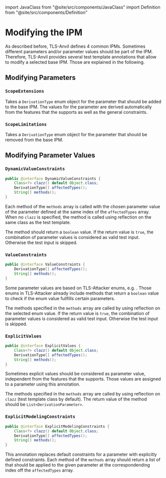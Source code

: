 import JavaClass from "@site/src/components/JavaClass"
import Definition from "@site/src/components/Definition"

# Modifying the IPM

As described before, TLS-Anvil defines 4 common IPMs. Sometimes different parameters and/or parameter values should be part of the IPM. Therefore, TLS-Anvil provides several test template annotations that allow to modify a selected base IPM. Those are explained in the following.

## Modifying Parameters

### `ScopeExtensions`

Takes a `DerivationType` enum object for the parameter that should be added to the base IPM. The values for the parameter are derived automatically from the features that the <Definition id="SUT"/> supports as well as the general constraints.

### `ScopeLimitations`

Takes a `DerivationType` enum object for the parameter that should be removed from the base IPM.

## Modifying Parameter Values

### `DynamicValueConstraints`

```java
public @interface DynamicValueConstraints {
    Class<?> clazz() default Object.class;
    DerivationType[] affectedTypes();
    String[] methods();
}
```

Each method of the `methods` array is called with the chosen parameter value of the parameter defined at the same index of the `affectedTypes` array. When no `clazz` is specified, the method is called using reflection on the same class as the test template.

The method should return a `boolean` value. If the return value is `true`, the combination of parameter values is considered as valid test input. Otherwise the test input is skipped.

### `ValueConstraints`

```java
public @interface ValueConstraints {
    DerivationType[] affectedTypes();
    String[] methods();
}
```

Some parameter values are based on TLS-Attacker enums, e.g. <JavaClass path="TLS-Test-Framework/TestFramework/src/main/java/de/rub/nds/tlstest/framework/model/derivationParameter/CipherSuiteDerivation.java" />. Those enums in TLS-Attacker already include methods that return a `boolean` value to check if the enum value fullfills certain parameters.

The methods specified in the `methods` array are called by using reflection on the selected enum value. If the return value is `true`, the combination of parameter values is considered as valid test input. Otherwise the test input is skipped.

### `ExplicitValues`

```java
public @interface ExplicitValues {
    Class<?> clazz() default Object.class;
    DerivationType[] affectedTypes();
    String[] methods();
}
```

Sometimes explicit values should be considered as parameter value, independent from the features that the <Definition id="SUT"/> supports. Those values are assigned to a parameter using this annotation.

The methods specified in the `methods` array are called by using reflection on `clazz` (test template class by default). The return value of the method should be `List<DerivationParameter>`.

### `ExplicitModelingConstraints`

```java
public @interface ExplicitModelingConstraints {
    Class<?> clazz() default Object.class;
    DerivationType[] affectedTypes();
    String[] methods();
}
```

This annotation replaces default constraints for a parameter with explicitly defined constraints. Each method of the `methods` array should return a list of <JavaClass path="TLS-Test-Framework/TestFramework/src/main/java/de/rub/nds/tlstest/framework/model/constraint/ConditionalConstraint.java" /> that should be applied to the given parameter at the correspondending index off the `affectedTypes` array.
